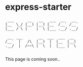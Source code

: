 # express-starter
```
 ___      __   __   ___  __   __  
|__  \_/ |__) |__) |__  /__` /__` 
|___ / \ |    |  \ |___ .__/ .__/ 
                                  
 __  ___       __  ___  ___  __   
/__`  |   /\  |__)  |  |__  |__)  
.__/  |  /~~\ |  \  |  |___ |  \  
                                  
```

This page is coming soon..
